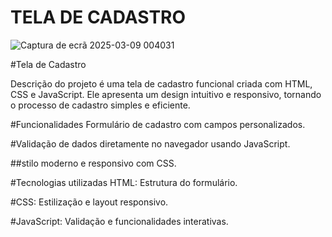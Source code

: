 
# TELA DE CADASTRO
![Captura de ecrã 2025-03-09 004031](https://github.com/user-attachments/assets/97dcc65f-a05b-4fb6-b80c-7e3ba8e943ff)

#Tela de Cadastro 

Descrição do projeto é uma tela de cadastro funcional criada com HTML, CSS e JavaScript. Ele apresenta um design intuitivo e responsivo, tornando o processo de cadastro simples e eficiente.

#Funcionalidades Formulário de cadastro com campos personalizados.

#Validação de dados diretamente no navegador usando JavaScript.

##stilo moderno e responsivo com CSS.

#Tecnologias utilizadas HTML: Estrutura do formulário.

#CSS: Estilização e layout responsivo.

#JavaScript: Validação e funcionalidades interativas.



